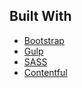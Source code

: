 

## Built With

* [Bootstrap](https://github.com/twbs/bootstrap)
* [Gulp](https://gulpjs.com/)
* [SASS](https://sass-lang.com/)
* [Contentful](https://www.contentful.com)


